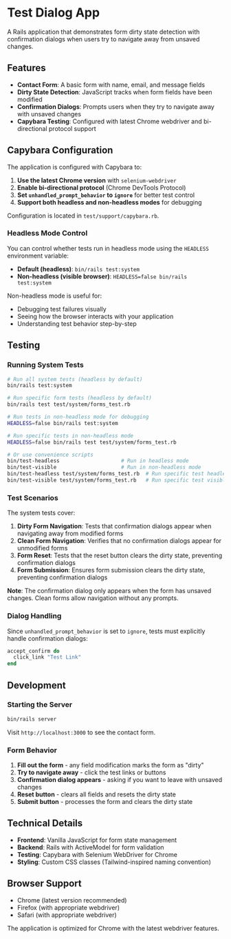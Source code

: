 # Test Dialog App

A Rails application that demonstrates form dirty state detection with confirmation dialogs when users try to navigate away from unsaved changes.

## Features

- **Contact Form**: A basic form with name, email, and message fields
- **Dirty State Detection**: JavaScript tracks when form fields have been modified
- **Confirmation Dialogs**: Prompts users when they try to navigate away with unsaved changes
- **Capybara Testing**: Configured with latest Chrome webdriver and bi-directional protocol support

## Capybara Configuration

The application is configured with Capybara to:

1. **Use the latest Chrome version** with `selenium-webdriver`
2. **Enable bi-directional protocol** (Chrome DevTools Protocol)
3. **Set `unhandled_prompt_behavior` to `ignore`** for better test control
4. **Support both headless and non-headless modes** for debugging

Configuration is located in `test/support/capybara.rb`.

### Headless Mode Control

You can control whether tests run in headless mode using the `HEADLESS` environment variable:

- **Default (headless)**: `bin/rails test:system`
- **Non-headless (visible browser)**: `HEADLESS=false bin/rails test:system`

Non-headless mode is useful for:
- Debugging test failures visually
- Seeing how the browser interacts with your application
- Understanding test behavior step-by-step

## Testing

### Running System Tests

```bash
# Run all system tests (headless by default)
bin/rails test:system

# Run specific form tests (headless by default)
bin/rails test test/system/forms_test.rb

# Run tests in non-headless mode for debugging
HEADLESS=false bin/rails test:system

# Run specific tests in non-headless mode
HEADLESS=false bin/rails test test/system/forms_test.rb

# Or use convenience scripts
bin/test-headless                    # Run in headless mode
bin/test-visible                     # Run in non-headless mode
bin/test-headless test/system/forms_test.rb  # Run specific test headless
bin/test-visible test/system/forms_test.rb   # Run specific test visible
```

### Test Scenarios

The system tests cover:

1. **Dirty Form Navigation**: Tests that confirmation dialogs appear when navigating away from modified forms
2. **Clean Form Navigation**: Verifies that no confirmation dialogs appear for unmodified forms
3. **Form Reset**: Tests that the reset button clears the dirty state, preventing confirmation dialogs
4. **Form Submission**: Ensures form submission clears the dirty state, preventing confirmation dialogs

**Note**: The confirmation dialog only appears when the form has unsaved changes. Clean forms allow navigation without any prompts.

### Dialog Handling

Since `unhandled_prompt_behavior` is set to `ignore`, tests must explicitly handle confirmation dialogs:

```ruby
accept_confirm do
  click_link "Test Link"
end
```

## Development

### Starting the Server

```bash
bin/rails server
```

Visit `http://localhost:3000` to see the contact form.

### Form Behavior

1. **Fill out the form** - any field modification marks the form as "dirty"
2. **Try to navigate away** - click the test links or buttons
3. **Confirmation dialog appears** - asking if you want to leave with unsaved changes
4. **Reset button** - clears all fields and resets the dirty state
5. **Submit button** - processes the form and clears the dirty state

## Technical Details

- **Frontend**: Vanilla JavaScript for form state management
- **Backend**: Rails with ActiveModel for form validation
- **Testing**: Capybara with Selenium WebDriver for Chrome
- **Styling**: Custom CSS classes (Tailwind-inspired naming convention)

## Browser Support

- Chrome (latest version recommended)
- Firefox (with appropriate webdriver)
- Safari (with appropriate webdriver)

The application is optimized for Chrome with the latest webdriver features.
